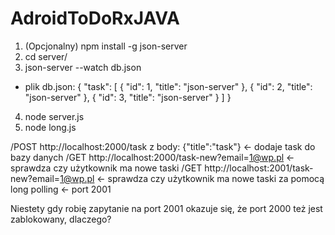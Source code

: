 # AdroidToDoRxJAVA

1. (Opcjonalny) npm install -g json-server 
2. cd server/
3. json-server --watch db.json
 - plik db.json:
 {
  "task": [
    {
      "id": 1,
      "title": "json-server"
    },
	{
      "id": 2,
      "title": "json-server"
    },
	{
      "id": 3,
      "title": "json-server"
    }
  ]
 }
4. node server.js
5. node long.js

/POST http://localhost:2000/task z body: {"title":"task"} <- dodaje task do bazy danych
/GET  http://localhost:2000/task-new?email=1@wp.pl <- sprawdza czy użytkownik ma nowe taski
/GET  http://localhost:2001/task-new?email=1@wp.pl <- sprawdza czy użytkownik ma nowe taski za pomocą long polling <- port 2001 

Niestety gdy robię zapytanie na port 2001 okazuje się, że port 2000 też jest zablokowany, dlaczego?








